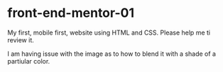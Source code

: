 # front-end-mentor-01

My first, mobile first, website using HTML and CSS. Please help me ti review it.

I am having issue with the image as to how to blend it with a shade of a partiular color.

